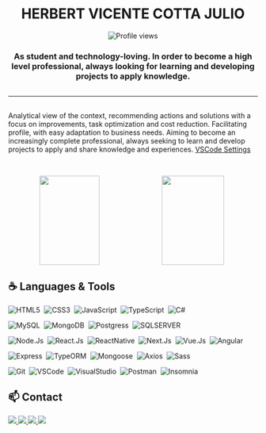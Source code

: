 <h1 align="center">
 HERBERT VICENTE COTTA JULIO
</h1>

<p align="center">
  <img src="https://komarev.com/ghpvc/?username=HerbertJulio" alt="Profile views" />
</p>

<h3 align="center" style="margin-bottom: 30px">
  As student and technology-loving. In order to become a high level professional, always looking for learning and developing projects to apply knowledge.
</h3>

<hr height="1px"/>

<p style="margin-top: 30px;">
  Analytical view of the context, recommending actions and solutions with a focus on improvements, task optimization and cost reduction. Facilitating profile, with easy adaptation to business needs. Aiming to become an increasingly complete professional, always seeking to learn and develop projects to apply and share knowledge and experiences.
  <a href='https://gist.github.com/HerbertJulio/8deb64740073cd9284741c5580eca6c9' target='_blank'>VSCode Settings</a>
</p>
<br/>
<p align="center" style="display: flex;">
 <img height="180em" width="49%" src="https://github-readme-stats.vercel.app/api?username=HerbertJulio&show_icons=true&theme=dracula&include_all_commits=true&count_private=true"/> 
 <img height="180em" width="50%" src="https://github-readme-streak-stats.herokuapp.com/?user=HerbertJulio&theme=dark&count_private=true&show_icons=true&title_color=6e40c9&icon_color=6e40c9&line_height=10"/>
</p>

## ☕ Languages & Tools

![HTML5](https://img.shields.io/badge/-HTML5-565656?logo=HTML5&logoColor=white&style=for-the-badge)&nbsp;
![CSS3](https://img.shields.io/badge/-CSS3-565656?logo=CSS3&logoColor=white&style=for-the-badge)&nbsp;
![JavaScript](https://img.shields.io/badge/-JavaScript-565656?logo=javascript&logoColor=white&style=for-the-badge)&nbsp;
![TypeScript](https://img.shields.io/badge/-TypeScript-565656?logo=typescript&logoColor=white&style=for-the-badge)&nbsp;
![C#](https://img.shields.io/badge/-CSharp-565656?logo=C%20Sharp&logoColor=white&style=for-the-badge)&nbsp;


![MySQL](https://img.shields.io/badge/-MySQL-565656?logo=MySQL&logoColor=white&style=for-the-badge)&nbsp;
![MongoDB](https://img.shields.io/badge/-MongoDB-565656?logo=MongoDB&logoColor=white&style=for-the-badge)&nbsp;
![Postgress](https://img.shields.io/badge/-PostgreSQL-565656?logo=PostgreSQL&logoColor=white&style=for-the-badge)&nbsp;
![SQLSERVER](https://img.shields.io/badge/-SqlServer-565656?logo=microsoftsqlserver&logoColor=white&style=for-the-badge)&nbsp;


![Node.Js](https://img.shields.io/badge/-NodeJs-565656?logo=node.js&logoColor=white&style=for-the-badge)&nbsp;
![React.Js](https://img.shields.io/badge/-ReactJs-565656?logo=react&logoColor=white&style=for-the-badge)&nbsp;
![ReactNative](https://img.shields.io/badge/-ReactNative-565656?logo=react&logoColor=white&style=for-the-badge)&nbsp;
![Next.Js](https://img.shields.io/badge/-NextJs-565656?logo=Next.Js&logoColor=white&style=for-the-badge)&nbsp;
![Vue.Js](https://img.shields.io/badge/-VueJs-565656?logo=Vue.Js&logoColor=white&style=for-the-badge)&nbsp;
![Angular](https://img.shields.io/badge/-Angular-565656?logo=Angular&logoColor=white&style=for-the-badge)&nbsp;


![Express](https://img.shields.io/badge/-Express-565656?logo=express&logoColor=white&style=for-the-badge)&nbsp;
![TypeORM](https://img.shields.io/badge/-TypeORM-565656?logo=TypeORM&logoColor=white&style=for-the-badge)&nbsp;
![Mongoose](https://img.shields.io/badge/-Mongoose-565656?logo=Mongoose&logoColor=white&style=for-the-badge)&nbsp;
![Axios](https://img.shields.io/badge/-Axios-565656?logo=Axios&logoColor=white&style=for-the-badge)&nbsp;
![Sass](https://img.shields.io/badge/-Sass-565656?logo=Sass&logoColor=white&style=for-the-badge)&nbsp;


![Git](https://img.shields.io/badge/-Git-565656?logo=Git&logoColor=white&style=for-the-badge)&nbsp;
![VSCode](https://img.shields.io/badge/-VSCode-565656?logo=Visual%20Studio%20Code&logoColor=white&style=for-the-badge)&nbsp;
![VisualStudio](https://img.shields.io/badge/-VisualStudio-565656?logo=visualstudio&logoColor=white&style=for-the-badge)&nbsp;
![Postman](https://img.shields.io/badge/-Postman-565656?logo=Postman&logoColor=white&style=for-the-badge)&nbsp;
![Insomnia](https://img.shields.io/badge/-Insomnia-565656?logo=Insomnia&logoColor=white&style=for-the-badge)&nbsp;

## 📫 Contact  
<a href="https://discord.gg/FsHU25Dv" target="_blank">
 <img src="https://img.shields.io/badge/Discord-7289DA?style=for-the-badge&logo=discord&logoColor=white" target="_blank">
</a> 
<a href="mailto:herbert.dsn.erp@gmail.com">
  <img src="https://img.shields.io/badge/-GMAIL-D14836?style=for-the-badge&logo=gmail&logoColor=white" target="_blank">
</a>
<a href="https://www.linkedin.com/in/herbertcotta/" target="_blank">
  <img src="https://img.shields.io/badge/-LINKEDIN-0077B5?style=for-the-badge&logo=linkedin&logoColor=white" target="_blank">
</a> 
<a href="https://api.whatsapp.com/send?phone=5521968578275" target="_blank">
  <img src="https://img.shields.io/badge/-WHATSAPP-34AF23?style=for-the-badge&logo=whatsApp&logoColor=white" target="_blank">
</a> 
